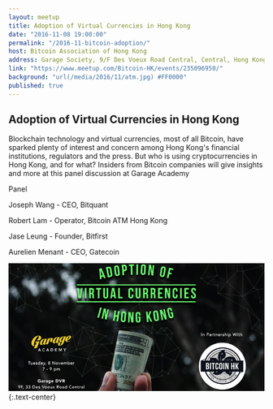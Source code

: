 ```yaml
---
layout: meetup
title: Adoption of Virtual Currencies in Hong Kong
date: "2016-11-08 19:00:00"
permalink: "/2016-11-bitcoin-adoption/"
host: Bitcoin Association of Hong Kong
address: Garage Society, 9/F Des Voeux Road Central, Central, Hong Kong
link: "https://www.meetup.com/Bitcoin-HK/events/235096950/"
background: "url(/media/2016/11/atm.jpg) #FF0000"
published: true
---
```


## Adoption of Virtual Currencies in Hong Kong

Blockchain technology and virtual currencies, most of all Bitcoin, have sparked plenty of interest and concern among Hong Kong's financial institutions, regulators and the press. 
But who is using cryptocurrencies in Hong Kong, and for what? 
Insiders from Bitcoin companies will give insights and more at this panel discussion at Garage Academy

Panel

Joseph Wang - CEO, Bitquant 

Robert Lam - Operator, Bitcoin ATM Hong Kong 

Jase Leung - Founder, Bitfirst 

Aurelien Menant - CEO, Gatecoin

[![Garage Society](/media/2016/11/garage.png)](http://tuspark.hk/)
{:.text-center}
